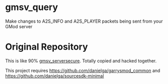 # gmsv_query
Make changes to A2S_INFO and A2S_PLAYER packets being sent from your GMod server

# Original Repository
This is like 90% [gmsv_serversecure](https://github.com/danielga/gmsv_serversecure ). Totally copied and hacked together. 

This project requires https://github.com/danielga/garrysmod_common and https://github.com/danielga/sourcesdk-minimal
